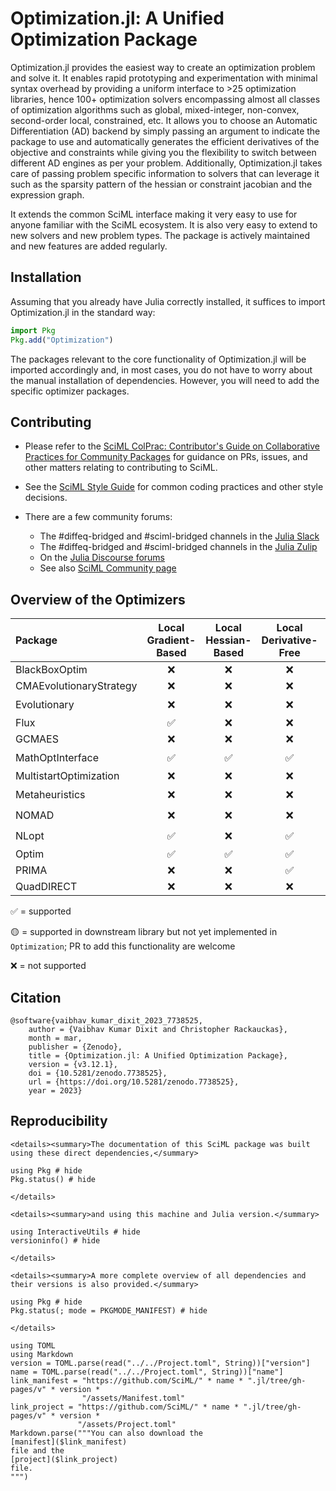 # Optimization.jl: A Unified Optimization Package

Optimization.jl provides the easiest way to create an optimization problem and solve it.
It enables rapid prototyping and experimentation with minimal syntax overhead by providing
a uniform interface to >25 optimization libraries, hence 100+ optimization solvers
encompassing almost all classes of optimization algorithms such as global, mixed-integer,
non-convex, second-order local, constrained, etc. It allows you to choose an
Automatic Differentiation (AD) backend by simply passing an argument to indicate
the package to use and automatically generates the efficient derivatives of the
objective and constraints while giving you the flexibility to switch between
different AD engines as per your problem. Additionally, Optimization.jl takes
care of passing problem specific information to solvers that can leverage it
such as the sparsity pattern of the hessian or constraint jacobian and the expression graph.

It extends the common SciML interface making it very easy to use for anyone
familiar with the SciML ecosystem. It is also very easy to extend to new
solvers and new problem types. The package is actively maintained and new
features are added regularly.

## Installation

Assuming that you already have Julia correctly installed, it suffices to import
Optimization.jl in the standard way:

```julia
import Pkg
Pkg.add("Optimization")
```

The packages relevant to the core functionality of Optimization.jl will be imported
accordingly and, in most cases, you do not have to worry about the manual
installation of dependencies. However, you will need to add the specific optimizer
packages.

## Contributing

  - Please refer to the
    [SciML ColPrac: Contributor's Guide on Collaborative Practices for Community Packages](https://github.com/SciML/ColPrac/blob/master/README.md)
    for guidance on PRs, issues, and other matters relating to contributing to SciML.

  - See the [SciML Style Guide](https://github.com/SciML/SciMLStyle) for common coding practices and other style decisions.
  - There are a few community forums:
    
      + The #diffeq-bridged and #sciml-bridged channels in the
        [Julia Slack](https://julialang.org/slack/)
      + The #diffeq-bridged and #sciml-bridged channels in the
        [Julia Zulip](https://julialang.zulipchat.com/#narrow/stream/279055-sciml-bridged)
      + On the [Julia Discourse forums](https://discourse.julialang.org)
      + See also [SciML Community page](https://sciml.ai/community/)

## Overview of the Optimizers

| Package                 | Local Gradient-Based | Local Hessian-Based | Local Derivative-Free | Box Constraints | Local Constrained | Global Unconstrained | Global Constrained   |
|:----------------------- |:--------------------:|:-------------------:|:---------------------:|:---------------:|:-----------------:|:--------------------:|:--------------------:|
| BlackBoxOptim           | ❌                    | ❌                   | ❌                     | ✅               | ❌                 | ✅                    | ❌                  ✅ |
| CMAEvolutionaryStrategy | ❌                    | ❌                   | ❌                     | ✅               | ❌                 | ✅                    | ❌                    |
| Evolutionary            | ❌                    | ❌                   | ❌                     | ✅               | ❌                 | ✅                    | 🟡                    |
| Flux                    | ✅                    | ❌                   | ❌                     | ❌               | ❌                 | ❌                    | ❌                    |
| GCMAES                  | ❌                    | ❌                   | ❌                     | ✅               | ❌                 | ✅                    | ❌                    |
| MathOptInterface        | ✅                    | ✅                   | ✅                     | ✅               | ✅                 | ✅                    | 🟡                    |
| MultistartOptimization  | ❌                    | ❌                   | ❌                     | ✅               | ❌                 | ✅                    | ❌                    |
| Metaheuristics          | ❌                    | ❌                   | ❌                     | ✅               | ❌                 | ✅                    | 🟡                    |
| NOMAD                   | ❌                    | ❌                   | ❌                     | ✅               | ❌                 | ✅                    | 🟡                    |
| NLopt                   | ✅                    | ❌                   | ✅                     | ✅               | 🟡                 | ✅                    | 🟡                    |
| Optim                   | ✅                    | ✅                   | ✅                     | ✅               | ✅                 | ✅                    | ✅                    |
| PRIMA                   | ❌                    | ❌                   | ✅                     | ✅               | ✅                 | ❌                    | ❌                    |
| QuadDIRECT              | ❌                    | ❌                   | ❌                     | ✅               | ❌                 | ✅                    | ❌                    |

✅ = supported

🟡 = supported in downstream library but not yet implemented in `Optimization`; PR to add this functionality are welcome

❌ = not supported

## Citation

```
@software{vaibhav_kumar_dixit_2023_7738525,
	author = {Vaibhav Kumar Dixit and Christopher Rackauckas},
	month = mar,
	publisher = {Zenodo},
	title = {Optimization.jl: A Unified Optimization Package},
	version = {v3.12.1},
	doi = {10.5281/zenodo.7738525},
  	url = {https://doi.org/10.5281/zenodo.7738525},
	year = 2023}
```

## Reproducibility

```@raw html
<details><summary>The documentation of this SciML package was built using these direct dependencies,</summary>
```

```@example
using Pkg # hide
Pkg.status() # hide
```

```@raw html
</details>
```

```@raw html
<details><summary>and using this machine and Julia version.</summary>
```

```@example
using InteractiveUtils # hide
versioninfo() # hide
```

```@raw html
</details>
```

```@raw html
<details><summary>A more complete overview of all dependencies and their versions is also provided.</summary>
```

```@example
using Pkg # hide
Pkg.status(; mode = PKGMODE_MANIFEST) # hide
```

```@raw html
</details>
```

```@eval
using TOML
using Markdown
version = TOML.parse(read("../../Project.toml", String))["version"]
name = TOML.parse(read("../../Project.toml", String))["name"]
link_manifest = "https://github.com/SciML/" * name * ".jl/tree/gh-pages/v" * version *
                "/assets/Manifest.toml"
link_project = "https://github.com/SciML/" * name * ".jl/tree/gh-pages/v" * version *
               "/assets/Project.toml"
Markdown.parse("""You can also download the
[manifest]($link_manifest)
file and the
[project]($link_project)
file.
""")
```
